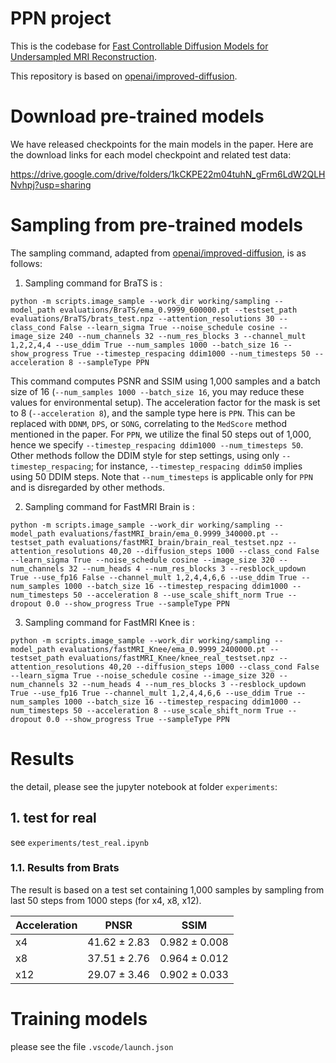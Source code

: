 # PPN project

This is the codebase for [Fast Controllable Diffusion Models for Undersampled MRI Reconstruction](https://arxiv.org/abs/2311.12078).

This repository is based on [openai/improved-diffusion](https://github.com/openai/improved-diffusion).

# Download pre-trained models   

We have released checkpoints for the main models in the paper. Here are the download links for each model checkpoint and related test data:

https://drive.google.com/drive/folders/1kCKPE22m04tuhN_gFrm6LdW2QLHNvhpj?usp=sharing


# Sampling from pre-trained models

The sampling command, adapted from [openai/improved-diffusion](https://github.com/openai/improved-diffusion), is as follows:

1. Sampling command for BraTS is :

```python -m scripts.image_sample --work_dir working/sampling --model_path evaluations/BraTS/ema_0.9999_600000.pt --testset_path evaluations/BraTS/brats_test.npz --attention_resolutions 30 --class_cond False --learn_sigma True --noise_schedule cosine --image_size 240 --num_channels 32 --num_res_blocks 3 --channel_mult 1,2,2,4,4 --use_ddim True --num_samples 1000 --batch_size 16 --show_progress True --timestep_respacing ddim1000 --num_timesteps 50 --acceleration 8 --sampleType PPN  ```


This command computes PSNR and SSIM using 1,000 samples and a batch size of 16 (`--num_samples 1000 --batch_size 16`, you may reduce these values for environmental setup). The acceleration factor for the mask is set to 8 (`--acceleration 8`), and the sample type here is `PPN`. This can be replaced with `DDNM`, `DPS`, or `SONG`, correlating to the `MedScore` method mentioned in the paper. For `PPN`, we utilize the final 50 steps out of 1,000, hence we specify `--timestep_respacing ddim1000 --num_timesteps 50`. Other methods follow the DDIM style for step settings, using only `--timestep_respacing`; for instance, `--timestep_respacing ddim50` implies using 50 DDIM steps. Note that `--num_timesteps` is applicable only for `PPN` and is disregarded by other methods.

2. Sampling command for FastMRI Brain is :

```python -m scripts.image_sample --work_dir working/sampling --model_path evaluations/fastMRI_brain/ema_0.9999_340000.pt --testset_path evaluations/fastMRI_brain/brain_real_testset.npz --attention_resolutions 40,20 --diffusion_steps 1000 --class_cond False --learn_sigma True --noise_schedule cosine --image_size 320 --num_channels 32 --num_heads 4 --num_res_blocks 3 --resblock_updown True --use_fp16 False --channel_mult 1,2,4,4,6,6 --use_ddim True --num_samples 1000 --batch_size 16 --timestep_respacing ddim1000 --num_timesteps 50 --acceleration 8 --use_scale_shift_norm True --dropout 0.0 --show_progress True --sampleType PPN```

3. Sampling command for FastMRI Knee is :

```python -m scripts.image_sample --work_dir working/sampling --model_path evaluations/fastMRI_Knee/ema_0.9999_2400000.pt --testset_path evaluations/fastMRI_Knee/knee_real_testset.npz --attention_resolutions 40,20 --diffusion_steps 1000 --class_cond False --learn_sigma True --noise_schedule cosine --image_size 320 --num_channels 32 --num_heads 4 --num_res_blocks 3 --resblock_updown True --use_fp16 True --channel_mult 1,2,4,4,6,6 --use_ddim True --num_samples 1000 --batch_size 16 --timestep_respacing ddim1000 --num_timesteps 50 --acceleration 8 --use_scale_shift_norm True --dropout 0.0 --show_progress True --sampleType PPN```





# Results

the detail, please see the jupyter notebook at folder `experiments`:

## 1. test for real
see `experiments/test_real.ipynb`

### 1.1. Results from Brats

The result is based on a test set containing 1,000 samples by sampling from last 50 steps from 1000 steps (for x4, x8, x12).

| Acceleration          | PNSR  | SSIM |
|------------------|------|-----------|
| x4   | $41.62\pm 2.83$ | $0.982\pm 0.008$      |
| x8 | $37.51\pm 2.76$ | $0.964\pm 0.012$      |
| x12   | $29.07\pm 3.46$ | $0.902\pm 0.033$      |




# Training models
please see the file `.vscode/launch.json`

<!-- Training diffusion models is described in the [parent repository](https://github.com/openai/improved-diffusion). Training a classifier is similar. We assume you have put training hyperparameters into a `TRAIN_FLAGS` variable, and classifier hyperparameters into a `CLASSIFIER_FLAGS` variable. Then you can run:

```
mpiexec -n N python scripts/classifier_train.py --data_dir path/to/imagenet $TRAIN_FLAGS $CLASSIFIER_FLAGS
```

Make sure to divide the batch size in `TRAIN_FLAGS` by the number of MPI processes you are using.

Here are flags for training the 128x128 classifier. You can modify these for training classifiers at other resolutions:

```sh
TRAIN_FLAGS="--iterations 300000 --anneal_lr True --batch_size 256 --lr 3e-4 --save_interval 10000 --weight_decay 0.05"
CLASSIFIER_FLAGS="--image_size 128 --classifier_attention_resolutions 32,16,8 --classifier_depth 2 --classifier_width 128 --classifier_pool attention --classifier_resblock_updown True --classifier_use_scale_shift_norm True"
``` -->

